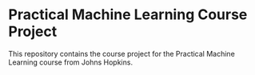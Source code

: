 # Practical Machine Learning Course Project
This repository contains the course project for the Practical Machine Learning course from Johns Hopkins.
